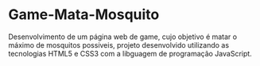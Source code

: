 # Game-Mata-Mosquito
 Desenvolvimento de um página web de game, cujo objetivo é matar o máximo de mosquitos possiveis, projeto desenvolvido utilizando as tecnologias HTML5 e CSS3 com a libguagem de programação JavaScript.

